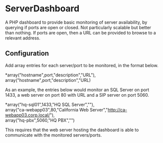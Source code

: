 # ServerDashboard

A PHP dashboard to provide basic monitoring of server availability, by querying if ports are open or closed. Not particularly scalable but better than nothing. If ports are open, then a URL can be provided to browse to a relevant address.

## Configuration

Add array entries for each server/port to be monitored, in the format below.

*array("hostname",port,"description","URL"),  
array("hostname",port,"description","URL)

As an example, the entries below would monitor an SQL Server on port 1433, a web server on port 80 with URL and a SIP server on port 5060.

*array("hq-sql01",1433,"HQ SQL Server",""),  
array("ca-webapp03",80,"California Web Server","http://ca-webapp03.corp.local/"),  
array("hq-pbx",5060,"HQ PBX","")

This requires that the web server hosting the dashboard is able to communicate with the monitored servers/ports.
